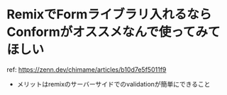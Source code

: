 # RemixでFormライブラリ入れるならConformがオススメなんで使ってみてほしい

ref: <https://zenn.dev/chimame/articles/b10d7e5f5011f9>

- メリットはremixのサーバーサイドでのvalidationが簡単にできること
